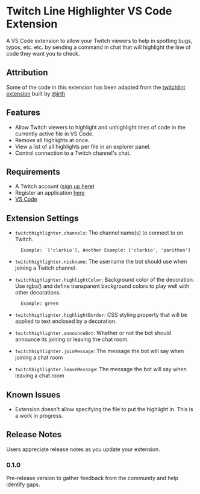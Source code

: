 # Twitch Line Highlighter VS Code Extension

A VS Code extension to allow your Twitch viewers to help in spotting bugs, typos, etc. etc. by sending a command in chat that will highlight the line of code they want you to check.

## Attribution

Some of the code in this extension has been adapted from the [twitchlint extension](https://github.com/irth/twitchlint) built by [@irth](https://github.com/irth)

## Features

- Allow Twitch viewers to highlight and unhighlight lines of code in the currently active file in VS Code.
- Remove all highlights at once.
- View a list of all highlights per file in an explorer panel.
- Control connection to a Twitch channel's chat.

## Requirements

- A Twitch account ([sign up here](https://www.twitch.tv/signup))
- Register an application [here](https://glass.twitch.tv/console/apps/create)
- [VS Code](https://code.visualstudio.com)

## Extension Settings

- `twitchhighlighter.channels`: The channel name(s) to connect to on Twitch.
        
        Example: `['clarkio'], Another Example: ['clarkio', 'parithon']
        
- `twitchhighlighter.nickname`: The username the bot should use when joining a Twitch channel.
- `twitchhighlighter.highlightColor`: Background color of the decoration. Use rgba() and define transparent background colors to play well with other decorations.

        Example: green
        
- `twitchhighlighter.highlightBorder`: CSS styling property that will be applied to text enclosed by a decoration.
- `twitchhighlighter.announceBot`: Whether or not the bot should announce its joining or leaving the chat room.
- `twitchhighlighter.joinMessage`: The message the bot will say when joining a chat room
- `twitchhighlighter.leaveMessage`: The message the bot will say when leaving a chat room

## Known Issues

- Extension doesn't allow specifying the file to put the highlight in. This is a work in progress.

## Release Notes

Users appreciate release notes as you update your extension.

### 0.1.0

Pre-release version to gather feedback from the community and help identify gaps.
